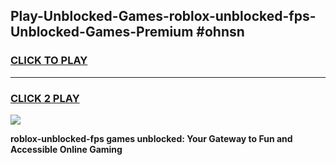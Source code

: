 
## Play-Unblocked-Games-roblox-unblocked-fps-Unblocked-Games-Premium #ohnsn
<h3>
<a href="https://premium.freeplayer.one?title=roblox-unblocked-fps&ref=12M">CLICK TO PLAY</a></h3>
<hr>

<h3>
<a href="https://premium.freeplayer.one?title=roblox-unblocked-fps&ref=12M">CLICK 2 PLAY</a>
  
</h3>

<a href="https://premium.freeplayer.one?title=roblox-unblocked-fps&ref=12M"><img src="https://clearcache.store/games.png"></a>


**roblox-unblocked-fps games unblocked: Your Gateway to Fun and Accessible Online Gaming**

